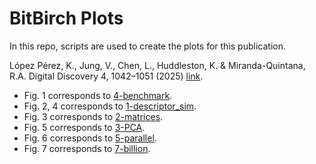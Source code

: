 # BitBirch Plots

In this repo, scripts are used to create the plots for this publication. 

López Pérez, K., Jung, V., Chen, L., Huddleston, K. & Miranda-Quintana, R.A. Digital Discovery 4, 1042–1051 (2025) [link](https://pubs.rsc.org/en/content/articlelanding/2025/dd/d5dd00030k).

- Fig. 1 corresponds to [4-benchmark](4-benchmark).
- Fig. 2, 4 corresponds to [1-descriptor_sim](1-descriptor_sim).
- Fig. 3 corresponds to [2-matrices](2-matrices).
- Fig. 5 corresponds to [3-PCA](3-PCA).
- Fig. 6 corresponds to [5-parallel](5-parallel).
- Fig. 7 corresponds to [7-billion](7-billion).
